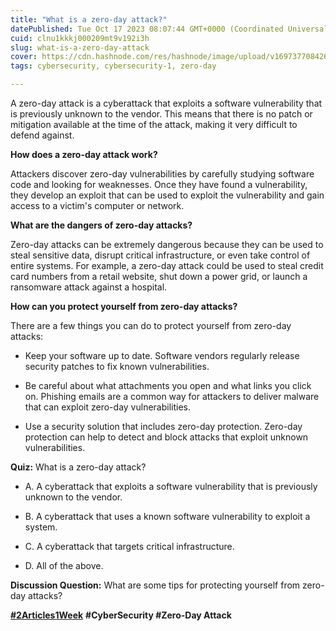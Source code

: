 ```yaml
---
title: "What is a zero-day attack?"
datePublished: Tue Oct 17 2023 08:07:44 GMT+0000 (Coordinated Universal Time)
cuid: clnu1kkkj000209mt9v192i3h
slug: what-is-a-zero-day-attack
cover: https://cdn.hashnode.com/res/hashnode/image/upload/v1697377084269/406714dd-eea3-46d9-a84b-30807390fbda.png
tags: cybersecurity, cybersecurity-1, zero-day

---
```


A zero-day attack is a cyberattack that exploits a software vulnerability that is previously unknown to the vendor. This means that there is no patch or mitigation available at the time of the attack, making it very difficult to defend against.

**How does a zero-day attack work?**

Attackers discover zero-day vulnerabilities by carefully studying software code and looking for weaknesses. Once they have found a vulnerability, they develop an exploit that can be used to exploit the vulnerability and gain access to a victim's computer or network.

**What are the dangers of zero-day attacks?**

Zero-day attacks can be extremely dangerous because they can be used to steal sensitive data, disrupt critical infrastructure, or even take control of entire systems. For example, a zero-day attack could be used to steal credit card numbers from a retail website, shut down a power grid, or launch a ransomware attack against a hospital.

**How can you protect yourself from zero-day attacks?**

There are a few things you can do to protect yourself from zero-day attacks:

* Keep your software up to date. Software vendors regularly release security patches to fix known vulnerabilities.
    
* Be careful about what attachments you open and what links you click on. Phishing emails are a common way for attackers to deliver malware that can exploit zero-day vulnerabilities.
    
* Use a security solution that includes zero-day protection. Zero-day protection can help to detect and block attacks that exploit unknown vulnerabilities.
    

**Quiz:** What is a zero-day attack?

* A. A cyberattack that exploits a software vulnerability that is previously unknown to the vendor.
    
* B. A cyberattack that uses a known software vulnerability to exploit a system.
    
* C. A cyberattack that targets critical infrastructure.
    
* D. All of the above.
    

**Discussion Question:** What are some tips for protecting yourself from zero-day attacks?

[**#2Articles1Week**](https://hashnode.com/n/2articles1week) **#CyberSecurity #Zero-Day Attack**